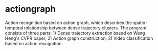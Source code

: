 # actiongraph
Action recognition based on action graph, which describes the spatio-temporal relationship between dense trajectory clusters. The program consists of three parts: 1) Dense trajectory extraction based on Wang Heng's CVPR paper; 2) Action graph construction; 3) Video classification based on action recognition.
